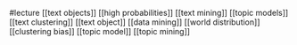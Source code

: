 #lecture
[[text objects]]
[[high probabilities]]
[[text mining]]
[[topic models]]
[[text clustering]]
[[text object]]
[[data mining]]
[[world distribution]]
[[clustering bias]]
[[topic model]]
[[topic mining]]
